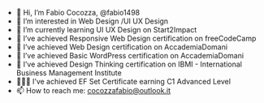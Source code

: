 - 👋 Hi, I’m Fabio Cocozza, @fabio1498
- 👀 I’m interested in Web Design /UI UX Design 
- 🌱 I’m currently learning UI UX Design on Start2Impact
- 📜 I’ve achieved Responsive Web Design certification on freeCodeCamp
- 📜 I’ve achieved Web Design certification on AccademiaDomani
- 📜 I’ve achieved Basic WordPress certification on AccademiaDomani
- 📜 I’ve achieved Design Thinking certification on IBMI - International Business Management Institute
- 📜🇬🇧 I’ve achieved EF Set Certificate earning C1 Advanced Level
- 📫 How to reach me: cocozzafabio@outlook.it

<!---
fabio1498/fabio1498 is a ✨ special ✨ repository because its `README.md` (this file) appears on your GitHub profile.
You can click the Preview link to take a look at your changes.
--->
